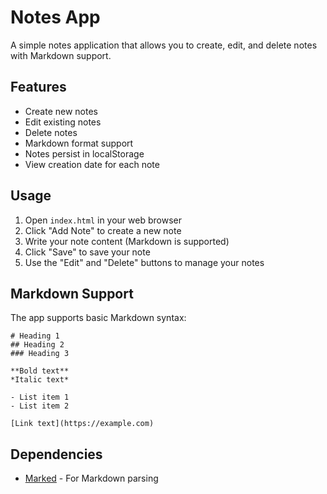 # Notes App

A simple notes application that allows you to create, edit, and delete notes with Markdown support.

## Features

- Create new notes
- Edit existing notes
- Delete notes
- Markdown format support
- Notes persist in localStorage
- View creation date for each note

## Usage

1. Open `index.html` in your web browser
2. Click "Add Note" to create a new note
3. Write your note content (Markdown is supported)
4. Click "Save" to save your note
5. Use the "Edit" and "Delete" buttons to manage your notes

## Markdown Support

The app supports basic Markdown syntax:

```
# Heading 1
## Heading 2
### Heading 3

**Bold text**
*Italic text*

- List item 1
- List item 2

[Link text](https://example.com)
```

## Dependencies

- [Marked](https://github.com/markedjs/marked) - For Markdown parsing 